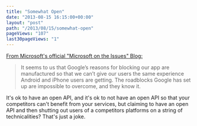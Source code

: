 ```yaml
---
title: "Somewhat Open"
date: "2013-08-15 16:15:00+00:00"
layout: "post"
path: "/2013/08/15/somewhat-open"
pageViews: "107"
last30pageViews: "1"
---
```


[From Microsoft's official "Microsoft on the Issues" Blog:][msftblog]

> It seems to us that Google’s reasons for blocking our app are manufactured so that we can’t give our users the same experience Android and iPhone users are getting. The roadblocks Google has set up are impossible to overcome, and they know it.

It's ok to have an open API, and it's ok to not have an open API so that your competitors can't benefit from your services, but claiming to have an open API and then shutting out users of a competitors platforms on a string of technicalities? That's just a joke.

[msftblog]: http://blogs.technet.com/b/microsoft_on_the_issues/archive/2013/08/15/the-limits-of-google-s-openness.aspx

